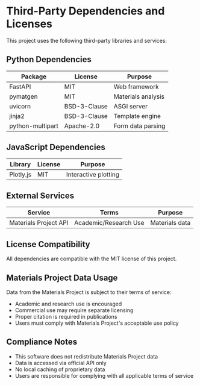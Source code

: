 # Third-Party Dependencies and Licenses

This project uses the following third-party libraries and services:

## Python Dependencies

| Package | License | Purpose |
|---------|---------|---------|
| FastAPI | MIT | Web framework |
| pymatgen | MIT | Materials analysis |
| uvicorn | BSD-3-Clause | ASGI server |
| jinja2 | BSD-3-Clause | Template engine |
| python-multipart | Apache-2.0 | Form data parsing |

## JavaScript Dependencies

| Library | License | Purpose |
|---------|---------|---------|
| Plotly.js | MIT | Interactive plotting |

## External Services

| Service | Terms | Purpose |
|---------|-------|---------|
| Materials Project API | Academic/Research Use | Materials data |

## License Compatibility

All dependencies are compatible with the MIT license of this project.

## Materials Project Data Usage

Data from the Materials Project is subject to their terms of service:
- Academic and research use is encouraged
- Commercial use may require separate licensing
- Proper citation is required in publications
- Users must comply with Materials Project's acceptable use policy

## Compliance Notes

- This software does not redistribute Materials Project data
- Data is accessed via official API only
- No local caching of proprietary data
- Users are responsible for complying with all applicable terms of service